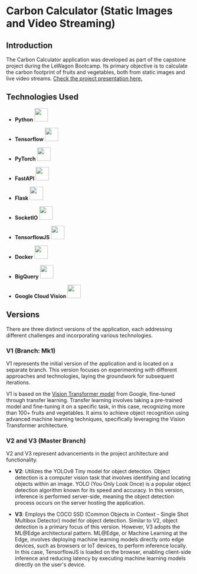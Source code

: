 # Carbon Calculator (Static Images and Video Streaming)

## Introduction
The Carbon Calculator application was developed as part of the capstone project during the LeWagon Bootcamp. Its primary objective is to calculate the carbon footprint of fruits and vegetables, both from static images and live video streams.
[Check the project presentation here.](https://docs.google.com/presentation/d/1QucjrJPvjX4da7awNxiwpVnmO40UiFY_LMHjuQteBaE/edit#slide=id.g2c25e50f944_0_382)


## Technologies Used

- **Python** <img src="https://upload.wikimedia.org/wikipedia/commons/c/c3/Python-logo-notext.svg" height="36">

- **Tensorflow** <img src="https://upload.wikimedia.org/wikipedia/commons/2/2d/Tensorflow_logo.svg" height="36">

- **PyTorch** <img src="https://upload.wikimedia.org/wikipedia/commons/9/96/Pytorch_logo.png" height="36">

- **FastAPI** <img src="https://fastapi.tiangolo.com/img/logo-margin/logo-teal.png" height="36">

- **Flask** <img src="https://upload.wikimedia.org/wikipedia/commons/3/3c/Flask_logo.svg" height="36">

- **SocketIO** <img src="https://upload.wikimedia.org/wikipedia/commons/9/96/Socket-io.svg" height="36">

- **TensorflowJS** <img src="https://upload.wikimedia.org/wikipedia/commons/1/11/TensorFlowLogo.svg" height="36">

- **Docker** <img src="https://upload.wikimedia.org/wikipedia/commons/4/4e/Docker_%28container_engine%29_logo.svg" height="36">

- **BigQuery** <img src="https://cloud.google.com/images/social-icon-google-cloud-1200-630.png" height="36">

- **Google Cloud Vision** <img src="https://cloud.google.com/images/social-icon-google-cloud-1200-630.png" height="36">

## Versions

There are three distinct versions of the application, each addressing different challenges and incorporating various technologies.

### V1 (Branch: Mk1)
V1 represents the initial version of the application and is located on a separate branch. This version focuses on experimenting with different approaches and technologies, laying the groundwork for subsequent iterations.

V1 is based on the [Vision Transformer model](https://huggingface.co/google/vit-base-patch16-224) from Google, fine-tuned through transfer learning. Transfer learning involves taking a pre-trained model and fine-tuning it on a specific task, in this case, recognizing more than 100+ fruits and vegetables. It aims to achieve object recognition using advanced machine learning techniques, specifically leveraging the Vision Transformer architecture.

### V2 and V3 (Master Branch)
V2 and V3 represent advancements in the project architecture and functionality.

- **V2**: Utilizes the YOLOv8 Tiny model for object detection. Object detection is a computer vision task that involves identifying and locating objects within an image. YOLO (You Only Look Once) is a popular object detection algorithm known for its speed and accuracy. In this version, inference is performed server-side, meaning the object detection process occurs on the server hosting the application.

- **V3**: Employs the COCO SSD (Common Objects in Context - Single Shot Multibox Detector) model for object detection. Similar to V2, object detection is a primary focus of this version. However, V3 adopts the ML@Edge architectural pattern. ML@Edge, or Machine Learning at the Edge, involves deploying machine learning models directly onto edge devices, such as browsers or IoT devices, to perform inference locally. In this case, TensorflowJS is loaded on the browser, enabling client-side inference and reducing latency by executing machine learning models directly on the user's device.
